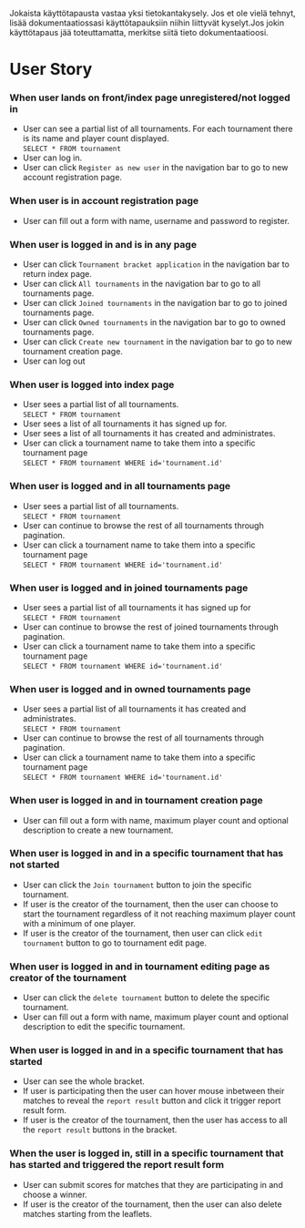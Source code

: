 Jokaista käyttötapausta vastaa yksi tietokantakysely. Jos et ole vielä tehnyt, lisää dokumentaatiossasi käyttötapauksiin niihin liittyvät kyselyt.Jos jokin käyttötapaus jää toteuttamatta, merkitse siitä tieto dokumentaatioosi.

# User Story

### When user lands on front/index page unregistered/not logged in

- User can see a partial list of all tournaments. For each tournament there is its name and player count displayed. <br/>
  `SELECT * FROM tournament`
- User can log in.
- User can click `Register as new user` in the navigation bar to go to new account registration page.

### When user is in account registration page

- User can fill out a form with name, username and password to register.

### When user is logged in and is in any page

- User can click `Tournament bracket application` in the navigation bar to return index page.
- User can click `All tournaments` in the navigation bar to go to all tournaments page.
- User can click `Joined tournaments` in the navigation bar to go to joined tournaments page.
- User can click `Owned tournaments` in the navigation bar to go to owned tournaments page.
- User can click `Create new tournament` in the navigation bar to go to new tournament creation page.
- User can log out

### When user is logged into index page

- User sees a partial list of all tournaments. <br/>
  `SELECT * FROM tournament`
- User sees a list of all tournaments it has signed up for. <br/>
- User sees a list of all tournaments it has created and administrates. <br/>
- User can click a tournament name to take them into a specific tournament page <br/>
  `SELECT * FROM tournament WHERE id='tournament.id'`

### When user is logged and in all tournaments page

- User sees a partial list of all tournaments. <br/>
  `SELECT * FROM tournament`
- User can continue to browse the rest of all tournaments through pagination.
- User can click a tournament name to take them into a specific tournament page <br/>
  `SELECT * FROM tournament WHERE id='tournament.id'`

### When user is logged and in joined tournaments page

- User sees a partial list of all tournaments it has signed up for <br/>
  `SELECT * FROM tournament`
- User can continue to browse the rest of joined tournaments through pagination.
- User can click a tournament name to take them into a specific tournament page <br/>
  `SELECT * FROM tournament WHERE id='tournament.id'`

### When user is logged and in owned tournaments page

- User sees a partial list of all tournaments it has created and administrates. <br/>
  `SELECT * FROM tournament`
- User can continue to browse the rest of all tournaments through pagination.
- User can click a tournament name to take them into a specific tournament page <br/>
  `SELECT * FROM tournament WHERE id='tournament.id'`

### When user is logged in and in tournament creation page

- User can fill out a form with name, maximum player count and optional description to create a new tournament.

### When user is logged in and in a specific tournament that has not started

- User can click the `Join tournament` button to join the specific tournament.
- If user is the creator of the tournament, then the user can choose to start the tournament regardless of it not reaching maximum player count with a minimum of one player.
- If user is the creator of the tournament, then user can click `edit tournament` button to go to tournament edit page.

### When user is logged in and in tournament editing page as creator of the tournament

- User can click the `delete tournament` button to delete the specific tournament.
- User can fill out a form with name, maximum player count and optional description to edit the specific tournament.

### When user is logged in and in a specific tournament that has started

- User can see the whole bracket.
- If user is participating then the user can hover mouse inbetween their matches to reveal the `report result` button and click it trigger report result form.
- If user is the creator of the tournament, then the user has access to all the `report result` buttons in the bracket.

### When the user is logged in, still in a specific tournament that has started and triggered the report result form

- User can submit scores for matches that they are participating in and choose a winner.
- If user is the creator of the tournament, then the user can also delete matches starting from the leaflets. 
